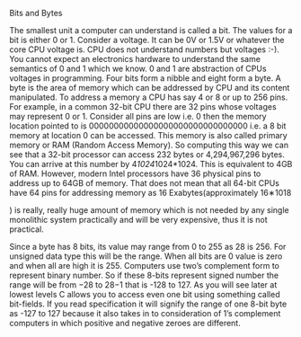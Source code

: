 Bits and Bytes

The smallest unit a computer can understand is called a bit. The values for a bit is either 0 or 1. Consider a voltage. It can be 0V or 1.5V or whatever the core CPU voltage is. CPU does not understand numbers but voltages :-). You cannot expect an electronics hardware to understand the same semantics of 0 and 1 which we know. 0 and 1 are abstraction of CPUs voltages in programming. Four bits form a nibble and eight form a byte. A byte is the area of memory which can be addressed by CPU and its content manipulated. To address a memory a CPU has say 4 or 8 or up to 256 pins. For example, in a common 32-bit CPU there are 32 pins whose voltages may represent 0 or 1. Consider all pins are low i.e. 0 then the memory location pointed to is 00000000000000000000000000000000 i.e. a 8 bit memory at location 0 can be accessed. This memory is also called primary memory or RAM (Random Access Memory). So computing this way we can see that a 32-bit processor can access 232
bytes or 4,294,967,296 bytes. You can arrive at this number by 4*1024*1024*1024. This is equivalent to 4GB of RAM. However, modern Intel processors have 36 physical pins to address up to 64GB of memory. That does not mean that all 64-bit CPUs have 64 pins for addressing memory as 16 Exabytes(approximately 16∗1018

) is really, really huge amount of memory which is not needed by any single monolithic system practically and will be very expensive, thus it is not practical.

Since a byte has 8 bits, its value may range from 0 to 255 as 28
is 256. For unsigned data type this will be the range. When all bits are 0 value is zero and when all are high it is 255. Computers use two’s complement form to represent binary number. So if these 8-bits represent signed number the range will be from −28 to 28−1 that is -128 to 127. As you will see later at lowest levels C allows you to access even one bit using something called bit-fields. If you read specification it will signify the range of one 8-bit byte as -127 to 127 because it also takes in to consideration of 1’s complement computers in which positive and negative zeroes are different.
